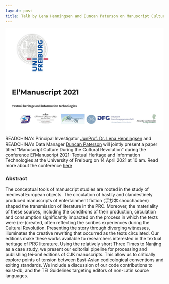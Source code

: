 ```yaml
---
layout: post
title: Talk by Lena Henningsen and Duncan Paterson on Manuscript Culture during the Cultural Revolution
---
```


<span class="image right"><img src="/assets/images/elmanuscript21.png" alt="" title="" style=""></span>

READCHINA's Principal Investigator [JunProf. Dr. Lena Henningsen](https://www.sinologie.uni-freiburg.de/Mitarbeiterinnen/professorinnen/henningsen) and READCHINA's Data Manager [Duncan Paterson](https://readchina.github.io/team/duncan.html) will jointly present a paper titled “Manuscript Culture During the Cultural Revolution” during the conference El’Manuscript 2021: Textual Heritage and Information Technologies at the University of Freiburg on 14 April 2021 at 10 am. Read more about the conference [here](http://www.elmanuscript2020.uni-freiburg.de/wordpress/)

### Abstract 
The conceptual tools of manuscript studies are rooted in the study of medieval European objects. The circulation of hastily and clandestinely produced manuscripts of entertainment fiction (手抄本 shouchaoben) shaped the transmission of literature in the PRC. Moreover, the materiality of these sources, including the conditions of their production, circulation and consumption significantly impacted on the process in which the texts were (re-)created, often reflecting the scribes experiences during the Cultural Revolution. Presenting the story through diverging witnesses, illuminates the creative rewriting that occurred as the texts circulated. Our editions make these works available to researchers interested in the textual heritage of PRC literature. Using the relatively short Three Times to Nanjing as a case study, we present our editorial pipeline for processing and publishing tei-xml editions of CJK manuscripts. This allow us to critically explore points of tension between East-Asian codicological conventions and exiting standards. We include a discussion of our code contributions to exist-db, and the TEI Guidelines targeting editors of non-Latin source languages.
